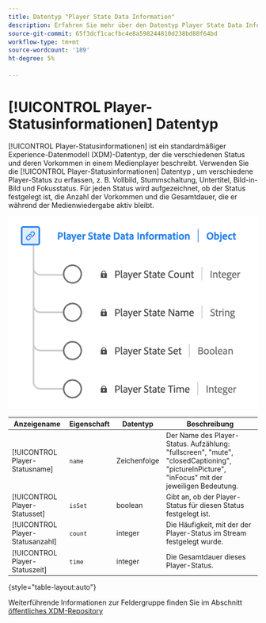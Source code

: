 ```yaml
---
title: Datentyp "Player State Data Information"
description: Erfahren Sie mehr über den Datentyp Player State Data Information Experience Data Model (XDM) .
source-git-commit: 65f3dcf1cacfbc4e8a598244810d238bd88f64bd
workflow-type: tm+mt
source-wordcount: '189'
ht-degree: 5%

---
```


# [!UICONTROL Player-Statusinformationen] Datentyp

[!UICONTROL Player-Statusinformationen] ist ein standardmäßiger Experience-Datenmodell (XDM)-Datentyp, der die verschiedenen Status und deren Vorkommen in einem Medienplayer beschreibt. Verwenden Sie die [!UICONTROL Player-Statusinformationen] Datentyp , um verschiedene Player-Status zu erfassen, z. B. Vollbild, Stummschaltung, Untertitel, Bild-in-Bild und Fokusstatus. Für jeden Status wird aufgezeichnet, ob der Status festgelegt ist, die Anzahl der Vorkommen und die Gesamtdauer, die er während der Medienwiedergabe aktiv bleibt.

![Ein Diagramm des Datentyps Player-Statusdaten .](../images/data-types/player-state-data-information.png)

| Anzeigename | Eigenschaft | Datentyp | Beschreibung |
|-------------------|----------------|-----------|----------------------------------------------|
| [!UICONTROL Player-Statusname] | `name` | Zeichenfolge | Der Name des Player-Status. Aufzählung: &quot;fullscreen&quot;, &quot;mute&quot;, &quot;closedCaptioning&quot;, &quot;pictureInPicture&quot;, &quot;inFocus&quot; mit der jeweiligen Bedeutung. |
| [!UICONTROL Player-Statusset] | `isSet` | boolean | Gibt an, ob der Player-Status für diesen Status festgelegt ist. |
| [!UICONTROL Player-Statusanzahl] | `count` | integer | Die Häufigkeit, mit der der Player-Status im Stream festgelegt wurde. |
| [!UICONTROL Player-Statuszeit] | `time` | integer | Die Gesamtdauer dieses Player-Status. |

{style="table-layout:auto"}

Weiterführende Informationen zur Feldergruppe finden Sie im Abschnitt [öffentliches XDM-Repository](https://github.com/adobe/xdm/blob/master/components/datatypes/playerstatedata.schema.json)
